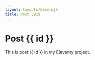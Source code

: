 ```yaml
---
layout: layouts/base.njk
title: Post 3919
---
```


# Post {{ id }}

This is post {{ id }} in my Eleventy project.
